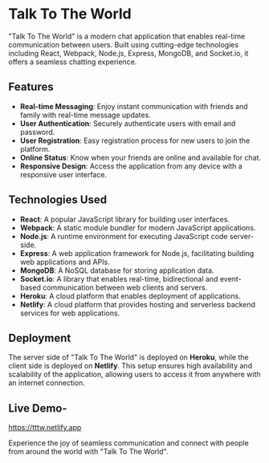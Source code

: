 # Talk To The World

"Talk To The World" is a modern chat application that enables real-time communication between users. Built using cutting-edge technologies including React, Webpack, Node.js, Express, MongoDB, and Socket.io, it offers a seamless chatting experience.

## Features

- **Real-time Messaging**: Enjoy instant communication with friends and family with real-time message updates.
- **User Authentication**: Securely authenticate users with email and password.
- **User Registration**: Easy registration process for new users to join the platform.
- **Online Status**: Know when your friends are online and available for chat.
- **Responsive Design**: Access the application from any device with a responsive user interface.

## Technologies Used

- **React**: A popular JavaScript library for building user interfaces.
- **Webpack**: A static module bundler for modern JavaScript applications.
- **Node.js**: A runtime environment for executing JavaScript code server-side.
- **Express**: A web application framework for Node.js, facilitating building web applications and APIs.
- **MongoDB**: A NoSQL database for storing application data.
- **Socket.io**: A library that enables real-time, bidirectional and event-based communication between web clients and servers.
- **Heroku**: A cloud platform that enables deployment of applications.
- **Netlify**: A cloud platform that provides hosting and serverless backend services for web applications.

## Deployment

The server side of "Talk To The World" is deployed on **Heroku**, while the client side is deployed on **Netlify**. This setup ensures high availability and scalability of the application, allowing users to access it from anywhere with an internet connection.

## Live Demo-
https://tttw.netlify.app

Experience the joy of seamless communication and connect with people from around the world with "Talk To The World".
